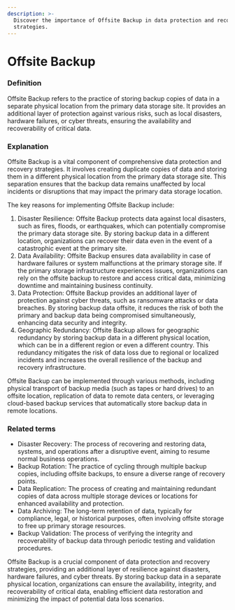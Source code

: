 ```yaml
---
description: >-
  Discover the importance of Offsite Backup in data protection and recovery
  strategies.
---
```


# Offsite Backup

### Definition

Offsite Backup refers to the practice of storing backup copies of data in a separate physical location from the primary data storage site. It provides an additional layer of protection against various risks, such as local disasters, hardware failures, or cyber threats, ensuring the availability and recoverability of critical data.

### Explanation

Offsite Backup is a vital component of comprehensive data protection and recovery strategies. It involves creating duplicate copies of data and storing them in a different physical location from the primary data storage site. This separation ensures that the backup data remains unaffected by local incidents or disruptions that may impact the primary data storage location.

The key reasons for implementing Offsite Backup include:

1. Disaster Resilience: Offsite Backup protects data against local disasters, such as fires, floods, or earthquakes, which can potentially compromise the primary data storage site. By storing backup data in a different location, organizations can recover their data even in the event of a catastrophic event at the primary site.
2. Data Availability: Offsite Backup ensures data availability in case of hardware failures or system malfunctions at the primary storage site. If the primary storage infrastructure experiences issues, organizations can rely on the offsite backup to restore and access critical data, minimizing downtime and maintaining business continuity.
3. Data Protection: Offsite Backup provides an additional layer of protection against cyber threats, such as ransomware attacks or data breaches. By storing backup data offsite, it reduces the risk of both the primary and backup data being compromised simultaneously, enhancing data security and integrity.
4. Geographic Redundancy: Offsite Backup allows for geographic redundancy by storing backup data in a different physical location, which can be in a different region or even a different country. This redundancy mitigates the risk of data loss due to regional or localized incidents and increases the overall resilience of the backup and recovery infrastructure.

Offsite Backup can be implemented through various methods, including physical transport of backup media (such as tapes or hard drives) to an offsite location, replication of data to remote data centers, or leveraging cloud-based backup services that automatically store backup data in remote locations.

### Related terms

* Disaster Recovery: The process of recovering and restoring data, systems, and operations after a disruptive event, aiming to resume normal business operations.
* Backup Rotation: The practice of cycling through multiple backup copies, including offsite backups, to ensure a diverse range of recovery points.
* Data Replication: The process of creating and maintaining redundant copies of data across multiple storage devices or locations for enhanced availability and protection.
* Data Archiving: The long-term retention of data, typically for compliance, legal, or historical purposes, often involving offsite storage to free up primary storage resources.
* Backup Validation: The process of verifying the integrity and recoverability of backup data through periodic testing and validation procedures.

Offsite Backup is a crucial component of data protection and recovery strategies, providing an additional layer of resilience against disasters, hardware failures, and cyber threats. By storing backup data in a separate physical location, organizations can ensure the availability, integrity, and recoverability of critical data, enabling efficient data restoration and minimizing the impact of potential data loss scenarios.
